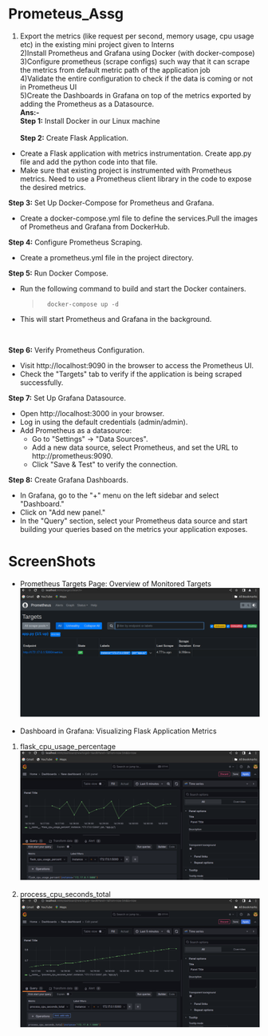 # Prometeus_Assg
   1) Export the metrics (like request per second, memory usage, cpu usage etc) in the existing mini project given to Interns<br>
 2)Install Prometheus and Grafana using Docker (with docker-compose)<br> 
 3)Configure prometheus (scrape configs) such way that it can scrape the metrics from default metric path of the application job<br> 
 4)Validate the entire configuration to check if the data is coming or not in Prometheus UI<br>
 5)Create the Dashboards in Grafana on top of the metrics exported by adding the Prometheus as a Datasource.<br>
**Ans:-** <br>
**Step 1:** Install Docker in our Linux machine <br><br>
 **Step 2:** Create Flask Application.<br>
  + Create a Flask application with metrics instrumentation. Create app.py file and add the python code into that file.<br>
  + Make sure that existing  project is instrumented with Prometheus metrics. Need to use a Prometheus client library in the code to expose the desired metrics.<br>
  
**Step 3:** Set Up Docker-Compose for Prometheus and Grafana.<br>
  + Create a docker-compose.yml file to define the services.Pull the images of Prometheus and Grafana from DockerHub. <br>
  
**Step 4:** Configure Prometheus Scraping.<br>
  + Create a prometheus.yml file in the project directory. <br>

**Step 5:** Run Docker Compose.<br>
  + Run the following command to build and start the Docker containers.
     >       docker-compose up -d
  + This will start Prometheus and Grafana in the background.  
<br>

**Step 6:** Verify Prometheus Configuration.<br>
  + Visit http://localhost:9090 in the browser to access the Prometheus UI.
  + Check the "Targets" tab to verify if the application is being scraped successfully. <br>

**Step 7:** Set Up Grafana Datasource.<br>
  + Open http://localhost:3000 in your browser.
  + Log in using the default credentials (admin/admin).
  + Add Prometheus as a datasource:
     - Go to "Settings" -> "Data Sources".
     - Add a new data source, select Prometheus, and set the URL to http://prometheus:9090.
     - Click "Save & Test" to verify the connection.<br>

   **Step 8:** Create Grafana Dashboards.<br>
  + In Grafana, go to the "+" menu on the left sidebar and select "Dashboard."
  +  Click on "Add new panel."
  +  In the "Query" section, select your Prometheus data source and start building your queries based on the metrics your application exposes.<br>

  # ScreenShots<br>
 +   Prometheus Targets Page: Overview of Monitored Targets<br>
![Prometeus Dashboard](https://github.com/DEEPAK894/Prometeus_Assg/blob/main/Screenshot%20from%202023-11-28%2014-34-17.png)<br><br>
 +   Dashboard in Grafana: Visualizing Flask Application Metrics<br>

1. flask_cpu_usage_percentage <br>
![Grafana Dashboard](https://github.com/DEEPAK894/Prometeus_Assg/blob/main/Screenshot%20from%202023-11-28%2014-31-57.png)<br><br>
2. process_cpu_seconds_total <br>
![Grafana Dashboard](https://github.com/DEEPAK894/Prometeus_Assg/blob/main/Screenshot%20from%202023-11-28%2014-32-34.png)


